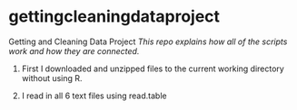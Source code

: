gettingcleaningdataproject
==========================

Getting and Cleaning Data Project
*This repo explains how all of the scripts work and how they are connected.* 

1. First I downloaded and unzipped files to the current working directory without using R.

2. I read in all 6 text files using read.table
